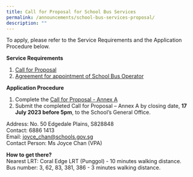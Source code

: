 ```yaml
---
title: Call for Proposal for School Bus Services
permalink: /announcements/school-bus-services-proposal/
description: ""
---
```

To apply, please refer to the Service Requirements and the Application Procedure below.

**Service Requirements**
1. [Call for Proposal](/files/Forms/gdps%20attachment%201%20call%20for%20proposals%20by%20school%20(version%20june%202023).pdf)
2. [Agreement for appointment of School Bus Operator](/files/Forms/gdps%20attachment%203%20agreement%20for%20appointment%20of%20school%20bus%20operator%20(version%20june%202023).pdf)

**Application Procedure**

1. Complete the [Call for Proposal - Annex A](/files/Forms/gdps%20attachment%202%20call%20for%20proposal%20-%20annex%20a%20(version%20june%202023).pdf)
2. Submit the completed Call for Proposal – Annex A by closing date, **17 July 2023 before 5pm**, to the School’s General Office.

Address: No. 50 Edgedale Plains, S828848 <br>
Contact: 6886 1413 <br>
Email: joyce_chan@schools.gov.sg <br>
Contact Person: Ms Joyce Chan (VPA)

**How to get there?** <br>
Nearest LRT: Coral Edge LRT (Punggol) - 10 minutes walking distance. <br>
Bus number: 3, 62, 83, 381, 386 - 3 minutes walking distance.
